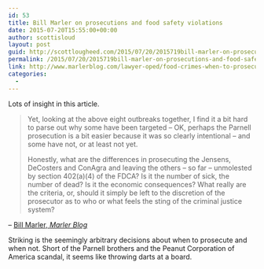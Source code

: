 ```yaml
---
id: 53
title: Bill Marler on prosecutions and food safety violations
date: 2015-07-20T15:55:00+00:00
author: scottisloud
layout: post
guid: http://scottlougheed.com/2015/07/20/2015719bill-marler-on-prosecutions-and-food-safety-violations/
permalink: /2015/07/20/2015719bill-marler-on-prosecutions-and-food-safety-violations/
link: http://www.marlerblog.com/lawyer-oped/food-crimes-when-to-prosecute-and-when-to-not/
categories:
  - 
---
```

Lots of insight in this article.

> Yet, looking at the above eight outbreaks together, I find it a bit hard to parse out why some have been targeted – OK, perhaps the Parnell prosecution is a bit easier because it was so clearly intentional – and some have not, or at least not yet.
>
> Honestly, what are the differences in prosecuting the Jensens, DeCosters and ConAgra and leaving the others – so far – unmolested by section 402(a)(4) of the FDCA? Is it the number of sick, the number of dead? Is it the economic consequences? What really are the criteria, or, should it simply be left to the discretion of the prosecutor as to who or what feels the sting of the criminal justice system?

– [Bill Marler, _Marler Blog_](http://www.marlerblog.com/lawyer-oped/food-crimes-when-to-prosecute-and-when-to-not/)

Striking is the seemingly arbitrary decisions about when to prosecute and when not. Short of the Parnell brothers and the Peanut Corporation of America scandal, it seems like throwing darts at a board.&nbsp;
